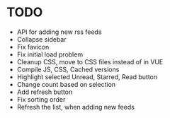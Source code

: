 # TODO

* API for adding new rss feeds
* Collapse sidebar
* Fix favicon
* Fix initial load problem
* Cleanup CSS, move to CSS files instead of in VUE
* Compile JS, CSS, Cached versions
* Highlight selected Unread, Starred, Read button
* Change count based on selection
* Add refresh button
* Fix sorting order
* Refresh the list, when adding new feeds